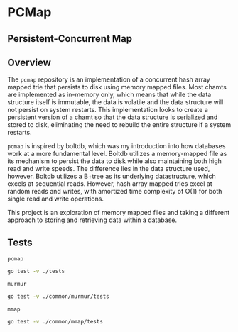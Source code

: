 # PCMap

## Persistent-Concurrent Map


## Overview

The `pcmap` repository is an implementation of a concurrent hash array mapped trie that persists to disk using memory mapped files. Most chamts are implemented as in-memory only, which means that while the data structure itself is immutable, the data is volatile and the data structure will not persist on system restarts. This implementation looks to create a persistent version of a chamt so that the data structure is serialized and stored to disk, eliminating the need to rebuild the entire structure if a system restarts.

`pcmap` is inspired by boltdb, which was my introduction into how databases work at a more fundamental level. Boltdb utilizes a memory-mapped file as its mechanism to persist the data to disk while also maintaining both high read and write speeds. The difference lies in the data structure used, however. Boltdb utilizes a B+tree as its underlying datastructure, which excels at sequential reads. However, hash array mapped tries excel at random reads and writes, with amortized time complexity of O(1) for both single read and write operations. 

This project is an exploration of memory mapped files and taking a different approach to storing and retrieving data within a database.


## Tests

`pcmap`
```bash
go test -v ./tests
```

`murmur`
```bash
go test -v ./common/murmur/tests
```

`mmap`
```bash
go test -v ./common/mmap/tests
```